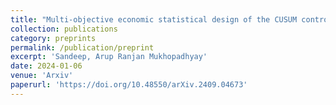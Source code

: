 ```yaml
---
title: "Multi-objective economic statistical design of the CUSUM control chart: NSGA II approach."
collection: publications
category: preprints
permalink: /publication/preprint
excerpt: 'Sandeep, Arup Ranjan Mukhopadhyay'
date: 2024-01-06
venue: 'Arxiv'
paperurl: 'https://doi.org/10.48550/arXiv.2409.04673'
---
```

